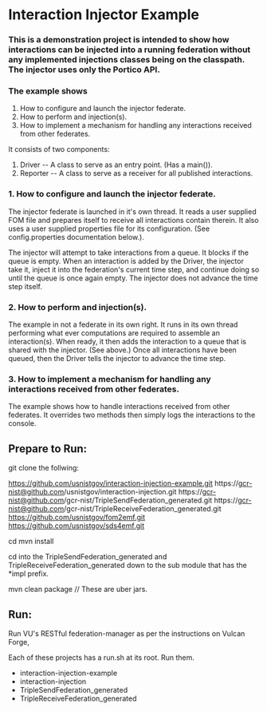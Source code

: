 # Interaction Injector Example
### This is a demonstration project is intended to show how interactions can be injected into  a running federation without any implemented injections classes being on the classpath.  The injector uses only the Portico API.

### The example shows 

1. How to configure and launch the injector federate.
2. How to perform and injection(s).
3. How to implement a mechanism for handling any interactions received from other federates.

It consists of two components:

1. Driver -- A class to serve as an entry point. (Has a main()).
2. Reporter -- A class to serve as a receiver for all published interactions. 

### 1. How to configure and launch the injector federate. 
The injector federate is launched in it's own thread.  It reads a user supplied FOM file and prepares itself to receive all interactions contain therein.  It also uses a user supplied properties file for its configuration.  (See config.properties documentation below.).

The injector will attempt to take interactions from a queue.  It blocks if the queue is empty.  When an interaction is added by the Driver, the injector take it, inject it into the federation's current time step, and continue doing so until the queue is once again empty.  The injector does not advance the time step itself.

### 2. How to perform and injection(s).
The example in not a federate in its own right.  It runs in its own thread performing what ever computations are required to assemble an interaction(s).  When ready, it then adds the interaction to a queue that is shared with the injector. (See above.) Once all interactions have been queued, then the Driver tells the injector to advance the time step.

### 3. How to implement a mechanism for handling any interactions received from other federates.
The example shows how to handle interactions received from other federates.  It overrides two methods then simply logs the interactions to the console.

## Prepare to Run:

git clone the follwing:

https://github.com/usnistgov/interaction-injection-example.git
https://gcr-nist@github.com/usnistgov/interaction-injection.git
https://gcr-nist@github.com/gcr-nist/TripleSendFederation_generated.git
https://gcr-nist@github.com/gcr-nist/TripleReceiveFederation_generated.git
https://github.com/usnistgov/fom2emf.git
https://github.com/usnistgov/sds4emf.git

cd <into each of the above>
mvn install

cd into the TripleSendFederation_generated and TripleReceiveFederation_generated down to the sub module that has the *impl prefix.  

mvn clean package  // These are uber jars.

## Run:

Run VU's RESTful federation-manager as per the instructions on Vulcan Forge, 

Each of these projects has a run.sh at its root.  Run them.

- interaction-injection-example
- interaction-injection
- TripleSendFederation_generated
- TripleReceiveFederation_generated

